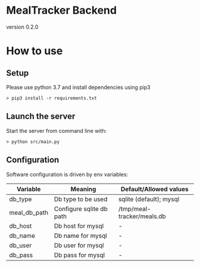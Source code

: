 # MealTracker Backend

version 0.2.0

# How to use

## Setup

Please use python 3.7 and install dependencies using pip3

    > pip3 install -r requirements.txt

## Launch the server

Start the server from command line with:

    > python src/main.py

## Configuration

Software configuration is driven by env variables:

| Variable | Meaning | Default/Allowed values |
|----------|---------|----------------|
| db_type | Db type to be used | sqlite (default); mysql |
| meal_db_path | Configure sqlite db path | /tmp/meal-tracker/meals.db |
| db_host | Db host for mysql | - |
| db_name | Db name for mysql | - |
| db_user | Db user for mysql | - |
| db_pass | Db pass for mysql | - |